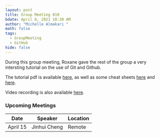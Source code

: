 ```yaml
---
layout: post
title: Group Meeting 010
bdate: April 8, 2021 10:30 AM
author: "Michelle Almakari "
math: false
tags:
  - GroupMeeting
  - GitHub
hide: false
---
```

During this group meeting, Roxane gave the rest of the group a very intersting tutorial on the use of Git and Github. 

The tutorial pdf is available [here](https://www.dropbox.com/s/rww24cwallzleas/git_tutorial.pdf?dl=0), as well as some cheat sheets [here](https://www.dropbox.com/s/ijhvqwgzwkono9l/git_cheat_sheet_1.pdf?dl=0) and [here](https://www.dropbox.com/s/06yewryfdnx22v9/git_cheat_sheet_2.pdf?dl=0). 

Video recording is also available [here](https://www.dropbox.com/sh/5lg2yhzz2fizt3t/AACswdHPUx2mSm_3ih0I9nl0a?dl=0). 


### Upcoming Meetings

| Date           | Speaker              | Location |
| -------------- | -------------------- | -------- |
| April 15       | Jinhui Cheng         | Remote   |
